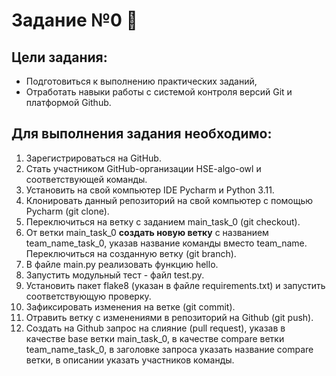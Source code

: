 # Задание №0 👋

## Цели задания:
- Подготовиться к выполнению практических заданий,
- Отработать навыки работы с системой контроля версий Git и платформой Github.

## Для выполнения задания необходимо:
1. Зарегистрироваться на GitHub.
2. Стать участником GitHub-организации HSE-algo-owl и соответствующей команды.
3. Установить на свой компьютер IDE Pycharm и Python 3.11.
4. Клонировать данный репозиторий на свой компьютер с помощью Pycharm (git clone).
5. Переключиться на ветку с заданием main_task_0 (git checkout).
6. От ветки main_task_0 **создать новую ветку** с названием team_name_task_0, указав название команды вместо team_name. Переключиться на созданную ветку (git branch).
7. В файле main.py реализовать функцию hello.
8. Запустить модульный тест - файл test.py.
9. Установить пакет flake8 (указан в файле requirements.txt) и запустить соответствующую проверку.
10. Зафиксировать изменения на ветке (git commit).
11. Отравить ветку с изменениями в репозиторий на Github (git push).
12. Создать на Github запрос на слияние (pull request), указав в качестве base ветки main_task_0, в качестве compare ветки team_name_task_0, в заголовке запроса указать название compare ветки, в описании указать участников команды.